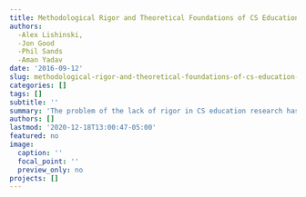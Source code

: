 ```yaml
---
title: Methodological Rigor and Theoretical Foundations of CS Education Research
authors: 
  -Alex Lishinski, 
  -Jon Good
  -Phil Sands 
  -Aman Yadav
date: '2016-09-12'
slug: methodological-rigor-and-theoretical-foundations-of-cs-education-research 
categories: []
tags: []
subtitle: ''
summary: 'The problem of the lack of rigor in CS education research has frequently been discussed and examined. Previous reviews of the literature have examined rigor on both theoretical and methodological dimensions, among others. These reviews have also looked at differences in indicators of rigor between conference proceedings and journal publications. However, to date there is no comprehensive review that has examined the intersection of methodological and theoretical quality. This paper reports results from a literature review in which we analyzed both the use of theory and methodological rigor of four years of CS education research from the Computer Science Education (CSE) journal and the proceedings of the International Computing Education Research (ICER) conference. The goal was to provide an updated and expanded picture of the methodological quality and use of theory in the most rigorous CS education publications, as well as to compare between conference proceedings and journal publications on these dimensions. Our focus was on research that draws upon learning theory from education, psychology and other disciplines outside CS education. The results of our review show a different picture than earlier reviews. Focus on empirical results in conference proceedings articles has surpassed that of journal publications, and empirical studies are significantly more likely to make use of theory from outside CS education. Overall, our analysis shows a significant increase in the proportion of articles drawing on theory from outside CS education, compared to earlier literature reviews, whereas indicators of methodological quality show no such change.'
authors: []
lastmod: '2020-12-18T13:00:47-05:00'
featured: no
image:
  caption: ''
  focal_point: ''
  preview_only: no
projects: []
---
```

